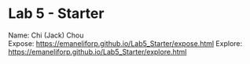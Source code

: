 # Lab 5 - Starter
Name: Chi (Jack) Chou<br/>
Expose: https://emaneliforp.github.io/Lab5_Starter/expose.html
Explore: https://emaneliforp.github.io/Lab5_Starter/explore.html
